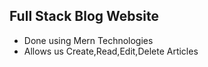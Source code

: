 ## Full Stack Blog Website
- Done using Mern Technologies
- Allows us Create,Read,Edit,Delete Articles
